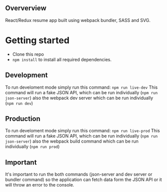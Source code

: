 ## Oververview

React/Redux resume app built using webpack bundler, SASS and SVG.

# Getting started

- Clone this repo
- `npm install` to install all required dependencies.

## Development

To run develoment mode simply run this command:
`npm run live-dev`
This command will run a fake JSON API, which can be run individually (`npm run json-server`) also the webpack dev server which can be run individually (`npm run dev`)

## Production

To run develoment mode simply run this command:
`npm run live-prod`
This command will run a fake JSON API, which can be run individually (`npm run json-server`) also the webpack build command which can be run individually (`npm run prod`)

## Important

It's important to run the both commands (json-server and dev server or bundler command) so the application can fetch data form the JSON API or it will throw an error to the console.

